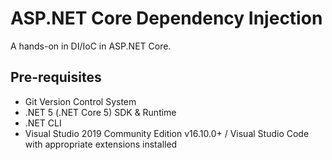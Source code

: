 # ASP.NET Core Dependency Injection

A hands-on in DI/IoC in ASP.NET Core.

##  Pre-requisites

- Git Version Control System
- .NET 5 (.NET Core 5) SDK & Runtime
- .NET CLI
- Visual Studio 2019 Community Edition v16.10.0+ / Visual Studio Code with appropriate extensions installed